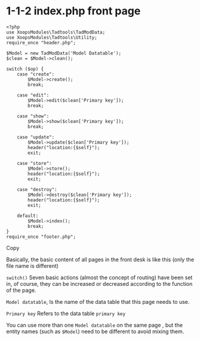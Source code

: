 # 1-1-2 index.php front page

```text
<?php
use XoopsModules\Tadtools\TadModData;
use XoopsModules\Tadtools\Utility;
require_once "header.php";

$Model = new TadModData('Model Datatable');
$clean = $Model->clean();

switch ($op) {
    case "create":
        $Model->create();
        break;

    case "edit":
        $Model->edit($clean['Primary key']);
        break;

    case "show":
        $Model->show($clean['Primary key']);
        break;

    case "update":
        $Model->update($clean['Primary key']);
        header("location:{$self}");
        exit;

    case "store":
        $Model->store();
        header("location:{$self}");
        exit;

    case "destroy":
        $Model->destroy($clean['Primary key']);
        header("location:{$self}");
        exit;

    default:
        $Model->index();
        break;
}
require_once "footer.php";
```

Copy

Basically, the basic content of all pages in the front desk is like this \(only the file name is different\)

`switch()` Seven basic actions \(almost the concept of routing\) have been set in, of course, they can be increased or decreased according to the function of the page.

`Model datatable`, Is the name of the data table that this page needs to use.

`Primary key` Refers to the data table `primary key`

You can use more than one `Model datatable` on the same page , but the entity names \(such as `$Model`\) need to be different to avoid mixing them.

